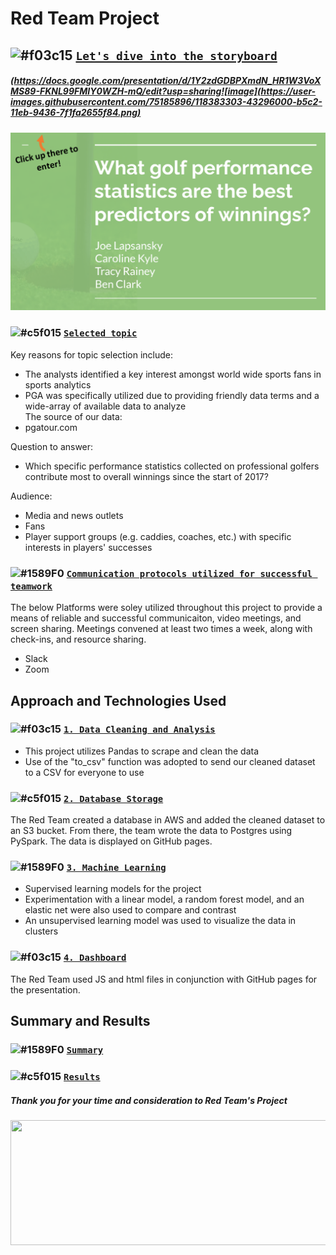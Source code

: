 # Red Team Project
## ![#f03c15](https://via.placeholder.com/15/f03c15/000000?text=+) <ins>`Let's dive into the storyboard`</ins> 
##### (https://docs.google.com/presentation/d/1Y2zdGDBPXmdN_HR1W3VoXMS89-FKNL99FMIY0WZH-mQ/edit?usp=sharing![image](https://user-images.githubusercontent.com/75185896/118383303-43296000-b5c2-11eb-9436-7f1fa2655f84.png)
### ![1](https://github.com/joelapsansky/red-team/blob/database_app/app/templates/static/images/StoryBoard_Image.png)
### ![#c5f015](https://via.placeholder.com/15/c5f015/000000?text=+) <ins>`Selected topic`</ins>
Key reasons for topic selection include:  
* The analysts identified a key interest amongst world wide sports fans in sports analytics 
* PGA was specifically utilized due to providing friendly data terms and a wide-array of available data to analyze    
The source of our data:  
* pgatour.com

Question to answer:  
* Which specific performance statistics collected on professional golfers contribute most to overall winnings since the start of 2017?
  
Audience: 
* Media and news outlets
* Fans
* Player support groups (e.g. caddies, coaches, etc.) with specific interests in players' successes
### ![#1589F0](https://via.placeholder.com/15/1589F0/000000?text=+) <ins>`Communication protocols utilized for successful teamwork`</ins>
The below Platforms were soley utilized throughout this project to provide a means of reliable and successful communicaiton, video meetings, and screen sharing. Meetings convened at least two times a week, along with check-ins, and resource sharing.
* Slack
* Zoom 
## Approach and Technologies Used
### ![#f03c15](https://via.placeholder.com/15/f03c15/000000?text=+) <ins>`1. Data Cleaning and Analysis`</ins>
* This project utilizes Pandas to scrape and clean the data  
* Use of the "to_csv" function was adopted to send our cleaned dataset to a CSV for everyone to use
### ![#c5f015](https://via.placeholder.com/15/c5f015/000000?text=+) <ins>`2. Database Storage`</ins>
The Red Team created a database in AWS and added the cleaned dataset to an S3 bucket.  From there, the team wrote the data to Postgres using PySpark. The data is displayed on GitHub pages.
### ![#1589F0](https://via.placeholder.com/15/1589F0/000000?text=+) <ins>`3. Machine Learning`</ins>
* Supervised learning models for the project 
* Experimentation with a linear model, a random forest model, and an elastic net were also used to compare and contrast  
* An unsupervised learning model was used to visualize the data in clusters
### ![#f03c15](https://via.placeholder.com/15/f03c15/000000?text=+) <ins>`4. Dashboard`</ins>
The Red Team used JS and html files in conjunction with GitHub pages for the presentation.
## Summary and Results
### ![#1589F0](https://via.placeholder.com/15/1589F0/000000?text=+) <ins>`Summary`</ins>
### ![#c5f015](https://via.placeholder.com/15/c5f015/000000?text=+) <ins>`Results`</ins>
##### Thank you for your time and consideration to Red Team's Project 
<img src=https://github.com/joelapsansky/red-team/blob/database_app/app/templates/static/images/Golf_Course.png width="650" height="200">
